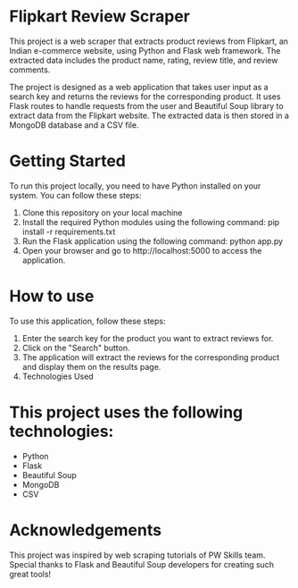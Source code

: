 # Flipkart Review Scraper
This project is a web scraper that extracts product reviews from Flipkart, an Indian e-commerce website, using Python and Flask web framework. The extracted data includes the product name, rating, review title, and review comments.

The project is designed as a web application that takes user input as a search key and returns the reviews for the corresponding product. It uses Flask routes to handle requests from the user and Beautiful Soup library to extract data from the Flipkart website. The extracted data is then stored in a MongoDB database and a CSV file.

# Getting Started
To run this project locally, you need to have Python installed on your system. You can follow these steps:

1. Clone this repository on your local machine
2. Install the required Python modules using the following command: pip install -r requirements.txt
3. Run the Flask application using the following command: python app.py
4. Open your browser and go to http://localhost:5000 to access the application.

# How to use
To use this application, follow these steps:

1. Enter the search key for the product you want to extract reviews for.
2. Click on the "Search" button.
3. The application will extract the reviews for the corresponding product and display them on the results page.
4. Technologies Used

# This project uses the following technologies:
- Python
- Flask
- Beautiful Soup
- MongoDB
- CSV

# Acknowledgements
This project was inspired by web scraping tutorials of PW Skills team. Special thanks to Flask and Beautiful Soup developers for creating such great tools!